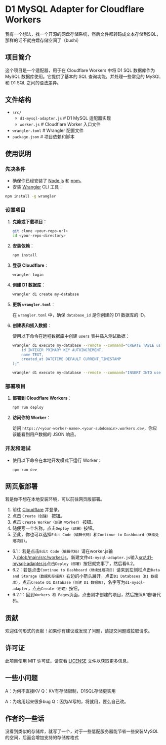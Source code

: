 # D1 MySQL Adapter for Cloudflare Workers

我有一个想法，找一个开源的网盘存储系统，然后文件都转码成文本存储到SQL，那样的话不就白嫖存储空间了（bushi）

## 项目简介

这个项目是一个适配器，用于在 Cloudflare Workers 中将 D1 SQL 数据库作为 MySQL 数据库使用。它提供了基本的 SQL 查询功能，并处理一些常见的 MySQL 和 D1 SQL 之间的语法差异。

## 文件结构

- `src/`
  - `d1-mysql-adapter.js`  # D1 MySQL 适配器实现
  - `worker.js`             # Cloudflare Worker 入口文件
- `wrangler.toml`             # Wrangler 配置文件
- `package.json`              # 项目依赖和脚本

## 使用说明

### 先决条件

- 确保你已经安装了 [Node.js](https://nodejs.org/) 和 [npm](https://www.npmjs.com/)。
- 安装 [Wrangler](https://developers.cloudflare.com/workers/wrangler/get-started) CLI 工具：
``` bash
npm install -g wrangler
```

### 设置项目

1. **克隆或下载项目**：

   ```bash
   git clone <your-repo-url>
   cd <your-repo-directory>
   ```

2. **安装依赖**：

   ```bash
   npm install
   ```

3. **登录 Cloudflare**：

   ```bash
   wrangler login
   ```

4. **创建 D1 数据库**：

   ```bash
   wrangler d1 create my-database
   ```

5. **更新 `wrangler.toml`**：

   在 `wrangler.toml` 中，确保 `database_id` 是你创建的 D1 数据库的 ID。

6. **创建表和插入数据**：

   使用以下命令在远程数据库中创建 `users` 表并插入测试数据：

   ```bash
   wrangler d1 execute my-database --remote --command="CREATE TABLE users (
       id INTEGER PRIMARY KEY AUTOINCREMENT,
       name TEXT,
       created_at DATETIME DEFAULT CURRENT_TIMESTAMP
   );"

   wrangler d1 execute my-database --remote --command="INSERT INTO users (name) VALUES ('测试用户1'), ('测试用户2');"
   ```

### 部署项目

1. **部署到 Cloudflare Workers**：

   ```bash
   npm run deploy
   ```

2. **访问你的 Worker**：

   访问 `https://<your-worker-name>.<your-subdomain>.workers.dev`，你应该能看到用户数据的 JSON 响应。

### 开发和测试

- 使用以下命令在本地开发模式下运行 Worker：

   ```bash
   npm run dev
   ```

## 网页版部署
若是你不想在本地安装环境，可以前往网页版部署。
1. 前往 [Cloudflare](https://dash.cloudflare.com/login) 并登录。
3. 点击 `Create（创建）` 按钮。
4. 点击 `Create Worker（创建 Worker）` 按钮。
5. 随便写一个名称，点击`Deploy（部署）`按钮。
6. 至此，你也可以选择`Edit Code（编辑代码）`和`Continue to Dashboard（继续处理项目）`。
- 6.1：若是点击`Edit Code（编辑代码）`请在worker.js输入[/blob/main/src/worker.js](src/worker.js)，新建文件`d1-mysql-adapter.js`输入[src\d1-mysql-adapter.js](/blob/main/src/d1-mysql-adapter.js)点击`Deploy（部署）`按钮就完事了，然后看6.2。
- 6.2：若是点击`Continue to Dashboard（继续处理项目）`请来到左侧栏点击`Data and Storage（数据和存储库）`右边的小箭头展开，点击`D1 Databases（D1 数据库）`，点击`Create D1 Database（创建 D1 数据库）`，名字写为`d1-mysql-adapter`，点击`Create（创建）`按钮。
- 6.2.1：回到`Workers 和 Pages`页面，点击刚才创建的项目，然后按照6.1部署代码。

## 贡献

欢迎任何形式的贡献！如果你有建议或发现了问题，请提交问题或拉取请求。

## 许可证

此项目使用 MIT 许可证。请查看 [LICENSE](LICENSE) 文件以获取更多信息。

## 一些小问题
A：为何不直接KV
Q：KV有存储限制，D1SQL存储更实用

A：为啥用起来很多bug
Q：因为AI写的，将就用，要么自己改。

## 作者的一些话
没看到类似的存储库，就写了一个，对于一些低配服务器能节省一些安装MySQL的空间，后面会增加支持的存储库格式
